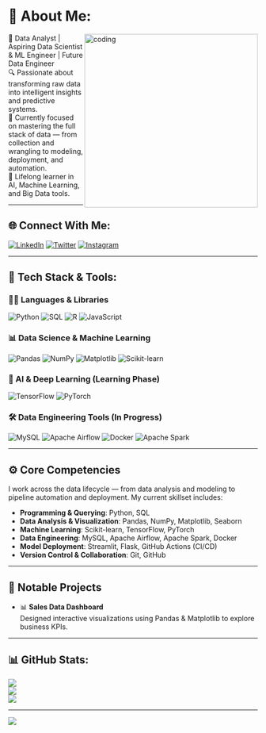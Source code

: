 # 💫 About Me:
<img align="right" alt="coding" width="350" src="https://user-images.githubusercontent.com/69011963/137184767-79a13ec7-1bb3-4341-a6da-3a149c9c159a.gif">

🚀 Data Analyst | Aspiring Data Scientist & ML Engineer | Future Data Engineer  
🔍 Passionate about transforming raw data into intelligent insights and predictive systems.  
🎯 Currently focused on mastering the full stack of data — from collection and wrangling to modeling, deployment, and automation.  
🧠 Lifelong learner in AI, Machine Learning, and Big Data tools.

---

## 🌐 Connect With Me:
[![LinkedIn](https://img.shields.io/badge/LinkedIn-%230077B5.svg?logo=linkedin&logoColor=white)](https://linkedin.com/in/37-mohitkumar) 
[![Twitter](https://img.shields.io/badge/Twitter-%231DA1F2.svg?logo=Twitter&logoColor=white)](https://twitter.com/@mohit10_) 
[![Instagram](https://img.shields.io/badge/Instagram-%23E4405F.svg?logo=Instagram&logoColor=white)](https://instagram.com/mohitmehra._)

---

## 🧰 Tech Stack & Tools:
### 👨‍💻 Languages & Libraries
![Python](https://img.shields.io/badge/Python-%233776AB.svg?style=for-the-badge&logo=python&logoColor=white)
![SQL](https://img.shields.io/badge/SQL-%2307405e.svg?style=for-the-badge&logo=sqlite&logoColor=white)
![R](https://img.shields.io/badge/R-%23276DC3.svg?style=for-the-badge&logo=r&logoColor=white)
![JavaScript](https://img.shields.io/badge/JavaScript-%23323330.svg?style=for-the-badge&logo=javascript&logoColor=%23F7DF1E)

### 📊 Data Science & Machine Learning
![Pandas](https://img.shields.io/badge/Pandas-%23150458.svg?style=for-the-badge&logo=pandas&logoColor=white)
![NumPy](https://img.shields.io/badge/NumPy-%23013243.svg?style=for-the-badge&logo=numpy&logoColor=white)
![Matplotlib](https://img.shields.io/badge/Matplotlib-%230079c1.svg?style=for-the-badge&logo=matplotlib&logoColor=white)
![Scikit-learn](https://img.shields.io/badge/scikit--learn-%23F7931E.svg?style=for-the-badge&logo=scikit-learn&logoColor=white)

### 🤖 AI & Deep Learning (Learning Phase)
![TensorFlow](https://img.shields.io/badge/TensorFlow-%23FF6F00.svg?style=for-the-badge&logo=tensorflow&logoColor=white)
![PyTorch](https://img.shields.io/badge/PyTorch-%23EE4C2C.svg?style=for-the-badge&logo=PyTorch&logoColor=white)

### 🛠️ Data Engineering Tools (In Progress)
![MySQL](https://img.shields.io/badge/MySQL-%2300f.svg?style=for-the-badge&logo=mysql&logoColor=white)
![Apache Airflow](https://img.shields.io/badge/Airflow-%23017CEE.svg?style=for-the-badge&logo=apache-airflow&logoColor=white)
![Docker](https://img.shields.io/badge/Docker-%230db7ed.svg?style=for-the-badge&logo=docker&logoColor=white)
![Apache Spark](https://img.shields.io/badge/Apache%20Spark-%23E25A1C.svg?style=for-the-badge&logo=apachespark&logoColor=white)

---

## ⚙️ Core Competencies

I work across the data lifecycle — from data analysis and modeling to pipeline automation and deployment. My current skillset includes:

- **Programming & Querying**: Python, SQL  
- **Data Analysis & Visualization**: Pandas, NumPy, Matplotlib, Seaborn  
- **Machine Learning**: Scikit-learn, TensorFlow, PyTorch  
- **Data Engineering**: MySQL, Apache Airflow, Apache Spark, Docker  
- **Model Deployment**: Streamlit, Flask, GitHub Actions (CI/CD)  
- **Version Control & Collaboration**: Git, GitHub  


---

## 📂 Notable Projects

- 📊 **Sales Data Dashboard**  
  Designed interactive visualizations using Pandas & Matplotlib to explore business KPIs.
---

## 📊 GitHub Stats:
![](https://github-readme-stats.vercel.app/api?username=shivacode-37&theme=dark&hide_border=false&include_all_commits=false&count_private=false)<br/>
![](https://github-readme-streak-stats.herokuapp.com/?user=shivacode-37&theme=dark&hide_border=false)<br/>
![](https://github-readme-stats.vercel.app/api/top-langs/?username=shivacode-37&theme=dark&hide_border=false&layout=compact)

---

[![](https://visitcount.itsvg.in/api?id=shivacode-37&icon=0&color=0)](https://visitcount.itsvg.in)

<!-- Created and customized by ChatGPT & GPRM (https://gprm.itsvg.in) -->

